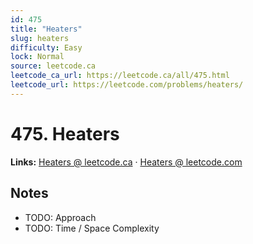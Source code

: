 ```yaml
--- 
id: 475
title: "Heaters"
slug: heaters
difficulty: Easy
lock: Normal
source: leetcode.ca
leetcode_ca_url: https://leetcode.ca/all/475.html
leetcode_url: https://leetcode.com/problems/heaters/
---
```


# 475. Heaters

**Links:** [Heaters @ leetcode.ca](https://leetcode.ca/all/475.html) · [Heaters @ leetcode.com](https://leetcode.com/problems/heaters/)

## Notes
- TODO: Approach
- TODO: Time / Space Complexity
